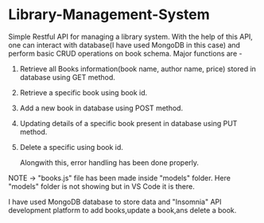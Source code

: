 # Library-Management-System
Simple Restful API for managing a library system.
With the help of this API, one can interact with database(I have used MongoDB in this case) and perform basic CRUD operations on book schema.
Major functions are - 
1. Retrieve all Books information(book name, author name, price) stored in database using GET method.
2. Retrieve a specific book using book id.
3. Add a new book in database using POST method.
4. Updating details of a specific book present in database using PUT method.
5. Delete a specific using book id.

   Alongwith this, error handling has been done properly.

NOTE -> "books.js" file has been made inside "models" folder. Here "models" folder is not showing but in VS Code it is there.

I have used MongoDB database to store data and "Insomnia" API development platform to add books,update a book,ans delete a book.
